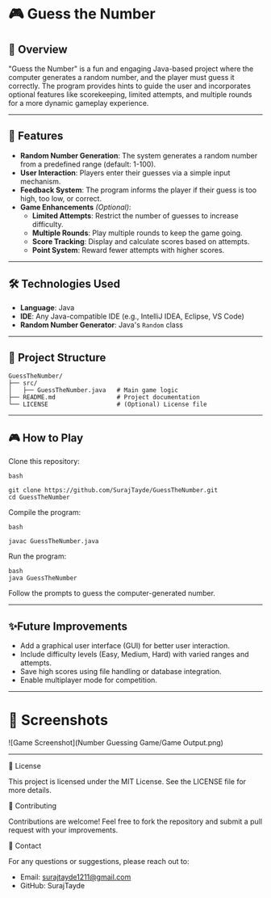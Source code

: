 # 🎮 Guess the Number

## 📖 Overview
"Guess the Number" is a fun and engaging Java-based project where the computer generates a random number, and the player must guess it correctly. The program provides hints to guide the user and incorporates optional features like scorekeeping, limited attempts, and multiple rounds for a more dynamic gameplay experience.

---

## 🚀 Features
- **Random Number Generation**: The system generates a random number from a predefined range (default: 1-100).
- **User Interaction**: Players enter their guesses via a simple input mechanism.
- **Feedback System**: The program informs the player if their guess is too high, too low, or correct.
- **Game Enhancements** *(Optional)*:
  - **Limited Attempts**: Restrict the number of guesses to increase difficulty.
  - **Multiple Rounds**: Play multiple rounds to keep the game going.
  - **Score Tracking**: Display and calculate scores based on attempts.
  - **Point System**: Reward fewer attempts with higher scores.

---

## 🛠️ Technologies Used
- **Language**: Java
- **IDE**: Any Java-compatible IDE (e.g., IntelliJ IDEA, Eclipse, VS Code)
- **Random Number Generator**: Java's `Random` class

---
## 📂 Project Structure
```plaintext
GuessTheNumber/
├── src/
│   ├── GuessTheNumber.java   # Main game logic
├── README.md                 # Project documentation
└── LICENSE                   # (Optional) License file
```
---
## 🎮 How to Play
Clone this repository:
```plaintext
bash

git clone https://github.com/SurajTayde/GuessTheNumber.git
cd GuessTheNumber
```
Compile the program:
```plaintext
bash

javac GuessTheNumber.java
```
Run the program:
```plaintext
bash
java GuessTheNumber
```
Follow the prompts to guess the computer-generated number.

----


## ✨Future Improvements

- Add a graphical user interface (GUI) for better user interaction.
- Include difficulty levels (Easy, Medium, Hard) with varied ranges and attempts.<br>
- Save high scores using file handling or database integration.<br>
- Enable multiplayer mode for competition.
---
# 📸 Screenshots

![Game Screenshot](Number Guessing Game/Game Output.png)

---
 📝 License
 
This project is licensed under the MIT License. See the LICENSE file for more details.

 🤝 Contributing
 
Contributions are welcome! Feel free to fork the repository and submit a pull request with your improvements.

 📧 Contact
 
For any questions or suggestions, please reach out to:
- Email: surajtayde1211@gmail.com
- GitHub: SurajTayde
